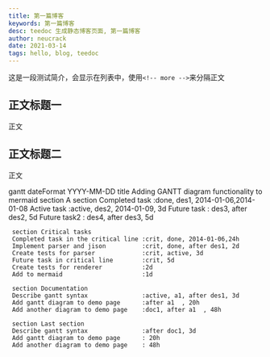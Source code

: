 ```yaml
---
title: 第一篇博客
keywords: 第一篇博客
desc: teedoc 生成静态博客页面, 第一篇博客
author: neucrack
date: 2021-03-14
tags: hello, blog, teedoc
---
```





这是一段测试简介，会显示在列表中，使用`<!-- more -->`来分隔正文

<!-- more -->


## 正文标题一

正文

## 正文标题二

正文

 gantt
     dateFormat  YYYY-MM-DD
     title Adding GANTT diagram functionality to mermaid
     section A section
     Completed task             :done,    des1, 2014-01-06,2014-01-08
     Active task                :active,  des2, 2014-01-09, 3d
     Future task                :         des3, after des2, 5d
     Future task2               :         des4, after des3, 5d
 
     section Critical tasks
     Completed task in the critical line :crit, done, 2014-01-06,24h
     Implement parser and jison          :crit, done, after des1, 2d
     Create tests for parser             :crit, active, 3d
     Future task in critical line        :crit, 5d
     Create tests for renderer           :2d
     Add to mermaid                      :1d
 
     section Documentation
     Describe gantt syntax               :active, a1, after des1, 3d
     Add gantt diagram to demo page      :after a1  , 20h
     Add another diagram to demo page    :doc1, after a1  , 48h
 
     section Last section
     Describe gantt syntax               :after doc1, 3d
     Add gantt diagram to demo page      : 20h
     Add another diagram to demo page    : 48h



